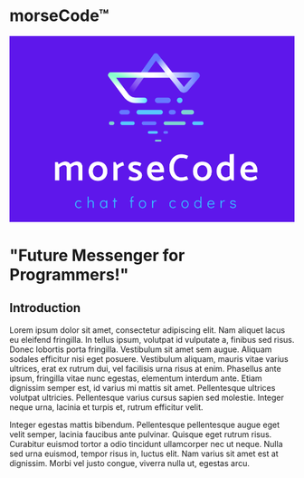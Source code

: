 # morseCode™

![](/images/logos/morseCode_logo_wide.png)

# "Future Messenger for Programmers!"

## Introduction

Lorem ipsum dolor sit amet, consectetur adipiscing elit. Nam aliquet lacus eu eleifend fringilla. In tellus ipsum, volutpat id vulputate a, finibus sed risus. Donec lobortis porta fringilla. Vestibulum sit amet sem augue. Aliquam sodales efficitur nisi eget posuere. Vestibulum aliquam, mauris vitae varius ultrices, erat ex rutrum dui, vel facilisis urna risus at enim. Phasellus ante ipsum, fringilla vitae nunc egestas, elementum interdum ante. Etiam dignissim semper est, id varius mi mattis sit amet. Pellentesque ultrices volutpat ultricies. Pellentesque varius cursus sapien sed molestie. Integer neque urna, lacinia et turpis et, rutrum efficitur velit.

Integer egestas mattis bibendum. Pellentesque pellentesque augue eget velit semper, lacinia faucibus ante pulvinar. Quisque eget rutrum risus. Curabitur euismod tortor a odio tincidunt ullamcorper nec ut neque. Nulla sed urna euismod, tempor risus in, luctus elit. Nam varius sit amet est at dignissim. Morbi vel justo congue, viverra nulla ut, egestas arcu.
